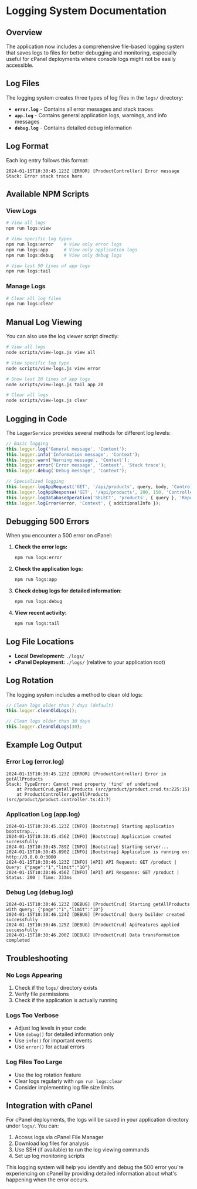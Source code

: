 # Logging System Documentation

## Overview

The application now includes a comprehensive file-based logging system that saves logs to files for better debugging and monitoring, especially useful for cPanel deployments where console logs might not be easily accessible.

## Log Files

The logging system creates three types of log files in the `logs/` directory:

- **`error.log`** - Contains all error messages and stack traces
- **`app.log`** - Contains general application logs, warnings, and info messages
- **`debug.log`** - Contains detailed debug information

## Log Format

Each log entry follows this format:

```
2024-01-15T10:30:45.123Z [ERROR] [ProductController] Error message
Stack: Error stack trace here
```

## Available NPM Scripts

### View Logs

```bash
# View all logs
npm run logs:view

# View specific log types
npm run logs:error    # View only error logs
npm run logs:app      # View only application logs
npm run logs:debug    # View only debug logs

# View last 50 lines of app logs
npm run logs:tail
```

### Manage Logs

```bash
# Clear all log files
npm run logs:clear
```

## Manual Log Viewing

You can also use the log viewer script directly:

```bash
# View all logs
node scripts/view-logs.js view all

# View specific log type
node scripts/view-logs.js view error

# Show last 20 lines of app logs
node scripts/view-logs.js tail app 20

# Clear all logs
node scripts/view-logs.js clear
```

## Logging in Code

The `LoggerService` provides several methods for different log levels:

```typescript
// Basic logging
this.logger.log('General message', 'Context');
this.logger.info('Information message', 'Context');
this.logger.warn('Warning message', 'Context');
this.logger.error('Error message', 'Context', 'Stack trace');
this.logger.debug('Debug message', 'Context');

// Specialized logging
this.logger.logApiRequest('GET', '/api/products', query, body, 'Controller');
this.logger.logApiResponse('GET', '/api/products', 200, 150, 'Controller');
this.logger.logDatabaseOperation('SELECT', 'products', { query }, 'Repository');
this.logger.logError(error, 'Context', { additionalInfo });
```

## Debugging 500 Errors

When you encounter a 500 error on cPanel:

1. **Check the error logs:**

   ```bash
   npm run logs:error
   ```

2. **Check the application logs:**

   ```bash
   npm run logs:app
   ```

3. **Check debug logs for detailed information:**

   ```bash
   npm run logs:debug
   ```

4. **View recent activity:**
   ```bash
   npm run logs:tail
   ```

## Log File Locations

- **Local Development:** `./logs/`
- **cPanel Deployment:** `./logs/` (relative to your application root)

## Log Rotation

The logging system includes a method to clean old logs:

```typescript
// Clean logs older than 7 days (default)
this.logger.cleanOldLogs();

// Clean logs older than 30 days
this.logger.cleanOldLogs(30);
```

## Example Log Output

### Error Log (error.log)

```
2024-01-15T10:30:45.123Z [ERROR] [ProductController] Error in getAllProducts
Stack: TypeError: Cannot read property 'find' of undefined
    at ProductCrud.getAllProducts (src/product/product.crud.ts:225:15)
    at ProductController.getAllProducts (src/product/product.controller.ts:43:7)
```

### Application Log (app.log)

```
2024-01-15T10:30:45.123Z [INFO] [Bootstrap] Starting application bootstrap...
2024-01-15T10:30:45.456Z [INFO] [Bootstrap] Application created successfully
2024-01-15T10:30:45.789Z [INFO] [Bootstrap] Starting server...
2024-01-15T10:30:45.890Z [INFO] [Bootstrap] Application is running on: http://0.0.0.0:3000
2024-01-15T10:30:46.123Z [INFO] [API] API Request: GET /product | Query: {"page":"1","limit":"10"}
2024-01-15T10:30:46.456Z [INFO] [API] API Response: GET /product | Status: 200 | Time: 333ms
```

### Debug Log (debug.log)

```
2024-01-15T10:30:46.123Z [DEBUG] [ProductCrud] Starting getAllProducts with query: {"page":"1","limit":"10"}
2024-01-15T10:30:46.124Z [DEBUG] [ProductCrud] Query builder created successfully
2024-01-15T10:30:46.125Z [DEBUG] [ProductCrud] ApiFeatures applied successfully
2024-01-15T10:30:46.200Z [DEBUG] [ProductCrud] Data transformation completed
```

## Troubleshooting

### No Logs Appearing

1. Check if the `logs/` directory exists
2. Verify file permissions
3. Check if the application is actually running

### Logs Too Verbose

- Adjust log levels in your code
- Use `debug()` for detailed information only
- Use `info()` for important events
- Use `error()` for actual errors

### Log Files Too Large

- Use the log rotation feature
- Clear logs regularly with `npm run logs:clear`
- Consider implementing log file size limits

## Integration with cPanel

For cPanel deployments, the logs will be saved in your application directory under `logs/`. You can:

1. Access logs via cPanel File Manager
2. Download log files for analysis
3. Use SSH (if available) to run the log viewing commands
4. Set up log monitoring scripts

This logging system will help you identify and debug the 500 error you're experiencing on cPanel by providing detailed information about what's happening when the error occurs.
